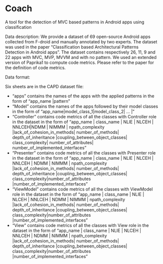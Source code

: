 # Coach
A tool for the detection of MVC based patterns in Android apps using classification

Data description:
We provide a dataset of 69 open-source Android apps collected from F-droid and manually annotated by two experts. The dataset was used in the paper “Classification based Architectural Patterns Detection in Android apps”. 
The dataset contains respectively 26, 11, 9 and 22 apps with MVC, MVP, MVVM and with no pattern.  We used an extended version of Paprika1 to compute code metrics. Please refer to the paper for the definition of code metrics.

Data format: 

Six sheets are in the CAPD dataset file:
- “apps” contains the names of the apps with the applied patterns in the form of “app_name |pattern” 
- “Model” contains the names of the apps followed by their model classes in the form of “app_name|model_class_1|model_class_2| … |”
- “Controller” contains code metrics of all the classes with Controller role in the dataset in the form of  “app_name | class_name  | NLIE | NLCEH | NNLCEH|NDMM        | NIMMM | npath_complexity |lack_of_cohesion_in_methods| number_of_methods| depth_of_inheritance |coupling_between_object_classes| class_complexity|                number_of_attributes| number_of_implemented_interfaces” 
- “Presenter” contains code metrics of all the classes with Presenter role in the dataset in the form of  “app_name | class_name  | NLIE | NLCEH | NNLCEH | NDMM      | NIMMM | npath_complexity |lack_of_cohesion_in_methods| number_of_methods| depth_of_inheritance |coupling_between_object_classes| class_complexity|number_of_attributes |number_of_implemented_interfaces”
- “ViewModel” contains code metrics of all the classes with ViewModel role in the dataset in the form of  “app_name | class_name  | NLIE | NLCEH | NNLCEH | NDMM | NIMMM | npath_complexity |lack_of_cohesion_in_methods| number_of_methods| depth_of_inheritance |coupling_between_object_classes| class_complexity|number_of_attributes |number_of_implemented_interfaces”
- “View” contains code metrics of all the classes with View role in the dataset in the form of “app_name | class_name  | NLIE | NLCEH | NNLCEH | NDMM | NIMMM | npath_complexity |lack_of_cohesion_in_methods| number_of_methods| depth_of_inheritance |coupling_between_object_classes| class_complexity|number_of_attributes |number_of_implemented_interfaces”

